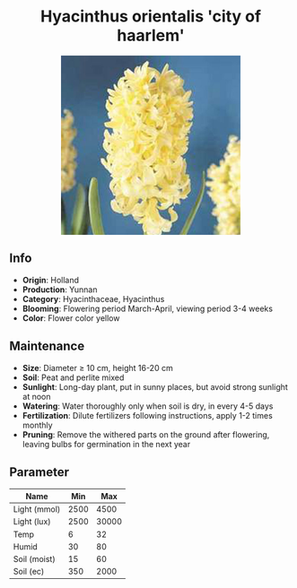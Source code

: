<h1 align='center'>Hyacinthus orientalis 'city of haarlem'</h1>
<p align="center">
    <img 
        align='center'
        width='320'
        src="../images/hyacinthus orientalis city of haarlem.png" 
        alt='Hyacinthus orientalis 'city of haarlem'' />
</p>

## Info

 - **Origin**: Holland
 - **Production**: Yunnan
 - **Category**: Hyacinthaceae, Hyacinthus
 - **Blooming**: Flowering period March-April, viewing period 3-4 weeks
 - **Color**: Flower color yellow

## Maintenance

 - **Size**: Diameter ≥ 10 cm, height 16-20 cm
 - **Soil**: Peat and perlite mixed
 - **Sunlight**: Long-day plant, put in sunny places, but avoid strong sunlight at noon
 - **Watering**: Water thoroughly only when soil is dry, in every 4-5 days
 - **Fertilization**: Dilute fertilizers following instructions, apply 1-2 times monthly
 - **Pruning**: Remove the withered parts on the ground after flowering, leaving bulbs for germination in the next year

## Parameter

| Name         | Min  | Max   |
|--------------|------|-------|
| Light (mmol) | 2500 | 4500  |
| Light (lux)  | 2500 | 30000 |
| Temp         | 6    | 32    |
| Humid        | 30   | 80    |
| Soil (moist) | 15   | 60    |
| Soil (ec)    | 350  | 2000  |